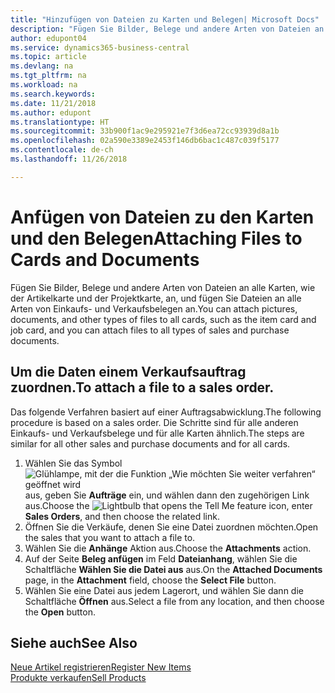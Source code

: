 ```yaml
---
title: "Hinzufügen von Dateien zu Karten und Belegen| Microsoft Docs"
description: "Fügen Sie Bilder, Belege und andere Arten von Dateien an alle Karten, wie der Artikelkarte und der Projektkarte, an, und fügen Sie Dateien an alle Arten von Einkaufs- und Verkaufsbelegen an."
author: edupont04
ms.service: dynamics365-business-central
ms.topic: article
ms.devlang: na
ms.tgt_pltfrm: na
ms.workload: na
ms.search.keywords: 
ms.date: 11/21/2018
ms.author: edupont
ms.translationtype: HT
ms.sourcegitcommit: 33b900f1ac9e295921e7f3d6ea72cc93939d8a1b
ms.openlocfilehash: 02a590e3389e2453f146db6bac1c487c039f5177
ms.contentlocale: de-ch
ms.lasthandoff: 11/26/2018

---
```

# <a name="attaching-files-to-cards-and-documents"></a><span data-ttu-id="0194d-103">Anfügen von Dateien zu den Karten und den Belegen</span><span class="sxs-lookup"><span data-stu-id="0194d-103">Attaching Files to Cards and Documents</span></span>
<span data-ttu-id="0194d-104">Fügen Sie Bilder, Belege und andere Arten von Dateien an alle Karten, wie der Artikelkarte und der Projektkarte, an, und fügen Sie Dateien an alle Arten von Einkaufs- und Verkaufsbelegen an.</span><span class="sxs-lookup"><span data-stu-id="0194d-104">You can attach pictures, documents, and other types of files to all cards, such as the item card and job card, and you can attach files to all types of sales and purchase documents.</span></span>

## <a name="to-attach-a-file-to-a-sales-order"></a><span data-ttu-id="0194d-105">Um die Daten einem Verkaufsauftrag zuordnen.</span><span class="sxs-lookup"><span data-stu-id="0194d-105">To attach a file to a sales order.</span></span>
<span data-ttu-id="0194d-106">Das folgende Verfahren basiert auf einer Auftragsabwicklung.</span><span class="sxs-lookup"><span data-stu-id="0194d-106">The following procedure is based on a sales order.</span></span> <span data-ttu-id="0194d-107">Die Schritte sind für alle anderen Einkaufs- und Verkaufsbelege und für alle Karten ähnlich.</span><span class="sxs-lookup"><span data-stu-id="0194d-107">The steps are similar for all other sales and purchase documents and for all cards.</span></span>

1. <span data-ttu-id="0194d-108">Wählen Sie das Symbol ![Glühlampe, mit der die Funktion „Wie möchten Sie weiter verfahren“ geöffnet wird](media/ui-search/search_small.png "Wie möchten Sie weiter verfahren?") aus, geben Sie **Aufträge** ein, und wählen dann den zugehörigen Link aus.</span><span class="sxs-lookup"><span data-stu-id="0194d-108">Choose the ![Lightbulb that opens the Tell Me feature](media/ui-search/search_small.png "Tell me what you want to do") icon, enter **Sales Orders**, and then choose the related link.</span></span>
2. <span data-ttu-id="0194d-109">Öffnen Sie die Verkäufe, denen Sie eine Datei zuordnen möchten.</span><span class="sxs-lookup"><span data-stu-id="0194d-109">Open the sales that you want to attach a file to.</span></span>
3. <span data-ttu-id="0194d-110">Wählen Sie die **Anhänge** Aktion aus.</span><span class="sxs-lookup"><span data-stu-id="0194d-110">Choose the **Attachments** action.</span></span>
4. <span data-ttu-id="0194d-111">Auf der Seite **Beleg anfügen** im Feld **Dateianhang**, wählen Sie die Schaltfläche **Wählen Sie die Datei aus** aus.</span><span class="sxs-lookup"><span data-stu-id="0194d-111">On the **Attached Documents** page, in the **Attachment** field, choose the **Select File** button.</span></span>
5. <span data-ttu-id="0194d-112">Wählen Sie eine Datei aus jedem Lagerort, und wählen Sie dann die Schaltfläche **Öffnen** aus.</span><span class="sxs-lookup"><span data-stu-id="0194d-112">Select a file from any location, and then choose the **Open** button.</span></span>

## <a name="see-also"></a><span data-ttu-id="0194d-113">Siehe auch</span><span class="sxs-lookup"><span data-stu-id="0194d-113">See Also</span></span>
[<span data-ttu-id="0194d-114">Neue Artikel registrieren</span><span class="sxs-lookup"><span data-stu-id="0194d-114">Register New Items</span></span>](inventory-how-register-new-items.md)  
[<span data-ttu-id="0194d-115">Produkte verkaufen</span><span class="sxs-lookup"><span data-stu-id="0194d-115">Sell Products</span></span>](sales-how-sell-products.md)

